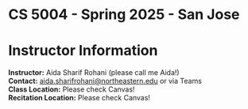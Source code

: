 
# CS 5004 - Spring 2025 - San Jose
 

# Instructor Information<br/>
**Instructor:** Aida Sharif Rohani (please call me Aida!)<br/>
**Contact:** aida.sharifrohani@northeastern.edu or via Teams<br/>
**Class Location:** Please check Canvas! <br/>
**Recitation Location:** Please check Canvas! <br/>

 
